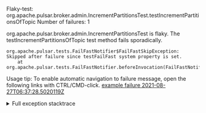         
Flaky-test: org.apache.pulsar.broker.admin.IncrementPartitionsTest.testIncrementPartitionsOfTopic
Number of failures: 1

org.apache.pulsar.broker.admin.IncrementPartitionsTest is flaky. The testIncrementPartitionsOfTopic test method fails sporadically.

```
org.apache.pulsar.tests.FailFastNotifier$FailFastSkipException: Skipped after failure since testFailFast system property is set.
	at org.apache.pulsar.tests.FailFastNotifier.beforeInvocation(FailFastNotifier.java:88)

```

Usage tip: To enable automatic navigation to failure message, open the following links with CTRL/CMD-click.
[example failure 2021-08-27T06:37:28.5020119Z](https://github.com/apache/pulsar/runs/3440411059?check_suite_focus=true#step:9:1459)


<details>
<summary>Full exception stacktrace</summary>
<code><pre>
org.apache.pulsar.tests.FailFastNotifier$FailFastSkipException: Skipped after failure since testFailFast system property is set.
	at org.apache.pulsar.tests.FailFastNotifier.beforeInvocation(FailFastNotifier.java:88)

</pre></code>
</details>

